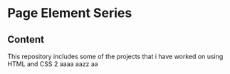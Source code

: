 # Page Element Series
## Content
This repository includes some of the projects that i have worked on using HTML and CSS
2
aaaa
aazz
aa
